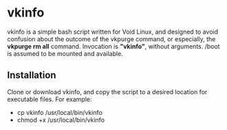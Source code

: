 # vkinfo
vkinfo is a simple bash script written for Void Linux, and designed to avoid confusion about the outcome of the vkpurge command, or especially, the **vkpurge rm all** command.
Invocation is **"vkinfo"**, without arguments. /boot is assumed to be mounted and available.
## Installation
Clone or download vkinfo, and copy the script to a desired location for executable files. For example:
- cp vkinfo /usr/local/bin/vkinfo
- chmod +x /usr/local/bin/vkinfo
